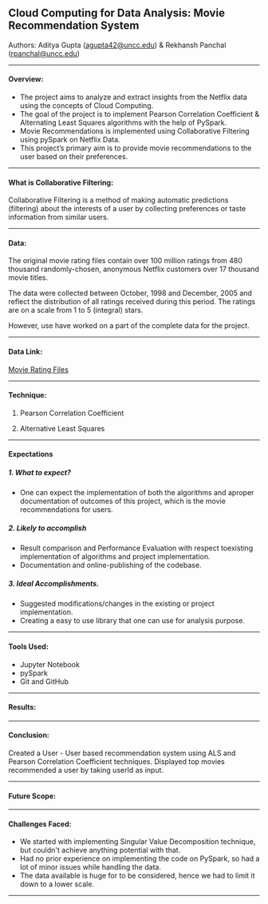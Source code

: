 ## Cloud Computing for Data Analysis: Movie Recommendation System

Authors: Aditya Gupta (agupta42@uncc.edu) & Rekhansh Panchal (rpanchal@uncc.edu)

***

#### Overview:

* The project aims to analyze and extract insights from the Netflix data using the concepts of Cloud Computing.
* The goal of the project is to implement Pearson Correlation Coefficient & Alternating Least Squares algorithms with the help of PySpark.
* Movie Recommendations is implemented using Collaborative Filtering using pySpark on Netflix Data.
* This project’s primary aim is to provide movie recommendations to the user based on their
preferences.

***
#### What is Collaborative Filtering:
Collaborative Filtering is a method of making automatic predictions (filtering) about the interests of a user by collecting preferences or taste information from similar users.

***

#### Data:
The original movie rating files contain over 100 million ratings from 480 thousand randomly-chosen, anonymous Netflix customers over 17 thousand movie titles. 

The data were collected between October, 1998 and December, 2005 and reflect the distribution of all ratings received during this period. The ratings are on a scale from 1 to 5 (integral) stars. 

However, use have worked on a part of the complete data for the project.

***

#### Data Link:
[Movie Rating Files](https://www.kaggle.com/netflix-inc/netflix-prize-data/data)

***

#### Technique:
1. Pearson Correlation Coefficient

2. Alternative Least Squares

***

#### Expectations
##### 1. What to expect?

* One ​can ​expect ​the ​implementation ​of ​both ​the ​algorithms ​and ​a ​proper documentation ​of ​outcomes ​of ​this ​project, which ​is ​the ​movie ​recommendations for ​users.

##### 2. Likely to accomplish

* Result ​comparison ​and ​Performance ​Evaluation ​with ​respect ​to ​existing implementation ​of ​algorithms ​and ​project implementation.
* Documentation ​and ​online-publishing ​of ​the ​codebase.

##### 3. Ideal Accomplishments.

* Suggested modifications/changes in the existing or project implementation.
* Creating a easy to use library that one can use for analysis purpose.

***

#### Tools Used:
* Jupyter Notebook
* pySpark
* Git and GitHub

***

#### Results:

***

#### Conclusion:

Created a User - User based recommendation system using ALS and Pearson Correlation Coefficient techniques.
Displayed top movies recommended a user by taking userId as input.

***

#### Future Scope:

***

#### Challenges Faced:

* We started with implementing Singular Value Decomposition technique, but couldn't achieve anything potential with that.
* Had no prior experience on implementing the code on PySpark, so had a lot of minor issues while handling the data.
* The data available is huge for to be considered, hence we had to limit it down to a lower scale.

***
